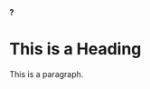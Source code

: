<!DOCTYPE html>
<html>
<head>
<b>?</b>
</head>
<body>

<h1>This is a Heading</h1>
<p>This is a paragraph.</p>

</body>
</html>
